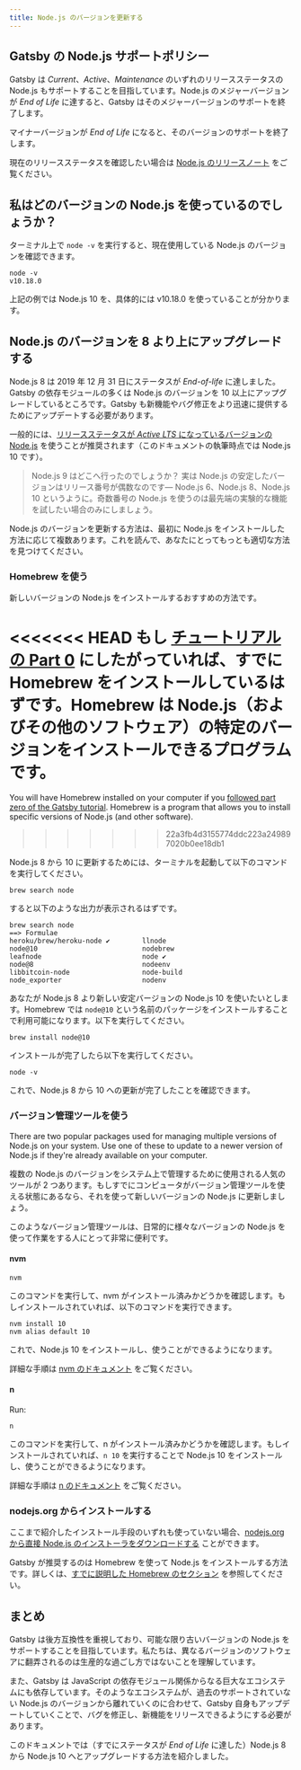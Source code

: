 ```yaml
---
title: Node.js のバージョンを更新する
---
```


## Gatsby の Node.js サポートポリシー

Gatsby は _Current_、_Active_、_Maintenance_ のいずれのリリースステータスの Node.js もサポートすることを目指しています。Node.js のメジャーバージョンが _End of Life_ に達すると、Gatsby はそのメジャーバージョンのサポートを終了します。

マイナーバージョンが _End of Life_ になると、そのバージョンのサポートを終了します。

現在のリリースステータスを確認したい場合は [Node.js のリリースノート](https://github.com/nodejs/Release#nodejs-release-working-group) をご覧ください。

## 私はどのバージョンの Node.js を使っているのでしょうか？

ターミナル上で `node -v` を実行すると、現在使用している Node.js のバージョンを確認できます。

```shell
node -v
v10.18.0
```

上記の例では Node.js 10 を、具体的には v10.18.0 を使っていることが分かります。

## Node.js のバージョンを 8 より上にアップグレードする

Node.js 8 は 2019 年 12 月 31 日にステータスが _End-of-life_ に達しました。Gatsby の依存モジュールの多くは Node.js のバージョンを 10 以上にアップグレードしているところです。Gatsby も新機能やバグ修正をより迅速に提供するためにアップデートする必要があります。

一般的には、[リリースステータスが _Active LTS_ になっているバージョンの Node.js](https://github.com/nodejs/Release#nodejs-release-working-group) を使うことが推奨されます（このドキュメントの執筆時点では Node.js 10 です）。

> Node.js 9 はどこへ行ったのでしょうか？ 実は Node.js の安定したバージョンはリリース番号が偶数なのです— Node.js 6、Node.js 8、Node.js 10 というように。奇数番号の Node.js を使うのは最先端の実験的な機能を試したい場合のみにしましょう。

Node.js のバージョンを更新する方法は、最初に Node.js をインストールした方法に応じて複数あります。これを読んで、あなたにとってもっとも適切な方法を見つけてください。

### Homebrew を使う

新しいバージョンの Node.js をインストールするおすすめの方法です。

<<<<<<< HEAD
もし [チュートリアルの Part 0](https://www.gatsbyjs.org/tutorial/part-zero/#-install-nodejs-and-npm) にしたがっていれば、すでに Homebrew をインストールしているはずです。Homebrew は Node.js（およびその他のソフトウェア）の特定のバージョンをインストールできるプログラムです。
=======
You will have Homebrew installed on your computer if you [followed part zero of the Gatsby tutorial](/tutorial/part-zero/#install-nodejs-for-your-appropriate-operating-system). Homebrew is a program that allows you to install specific versions of Node.js (and other software).
>>>>>>> 22a3fb4d3155774ddc223a249897020b0ee18db1

Node.js 8 から 10 に更新するためには、ターミナルを起動して以下のコマンドを実行してください。

```shell
brew search node
```

すると以下のような出力が表示されるはずです。

```shell
brew search node
==> Formulae
heroku/brew/heroku-node ✔        llnode                           node@10                          nodebrew
leafnode                         node ✔                           node@8                           nodeenv
libbitcoin-node                  node-build                       node_exporter                    nodenv
```

あなたが Node.js 8 より新しい安定バージョンの Node.js 10 を使いたいとします。Homebrew では `node@10` という名前のパッケージをインストールすることで利用可能になります。以下を実行してください。

```shell
brew install node@10
```

インストールが完了したら以下を実行してください。

```shell
node -v
```

これで、Node.js 8 から 10 への更新が完了したことを確認できます。

### バージョン管理ツールを使う

There are two popular packages used for managing multiple versions of Node.js on your system. Use one of these to update to a newer version of Node.js if they're already available on your computer.

複数の Node.js のバージョンをシステム上で管理するために使用される人気のツールが 2 つあります。もしすでにコンピュータがバージョン管理ツールを使える状態にあるなら、それを使って新しいバージョンの Node.js に更新しましょう。

このようなバージョン管理ツールは、日常的に様々なバージョンの Node.js を使って作業をする人にとって非常に便利です。

#### nvm

```shell
nvm
```

このコマンドを実行して、nvm がインストール済みかどうかを確認します。もしインストールされていれば、以下のコマンドを実行できます。

```shell
nvm install 10
nvm alias default 10
```

これで、Node.js 10 をインストールし、使うことができるようになります。

詳細な手順は [nvm のドキュメント](https://github.com/nvm-sh/nvm) をご覧ください。

#### n

Run:

```shell
n
```

このコマンドを実行して、n がインストール済みかどうかを確認します。もしインストールされていれば、`n 10` を実行することで Node.js 10 をインストールし、使うことができるようになります。

詳細な手順は [n のドキュメント](https://github.com/tj/n) をご覧ください。

### nodejs.org からインストールする

ここまで紹介したインストール手段のいずれも使っていない場合、[nodejs.org から直接 Node.js のインストーラをダウンロードする](https://nodejs.org/en/) ことができます。

Gatsby が推奨するのは Homebrew を使って Node.js をインストールする方法です。詳しくは、[すでに説明した Homebrew のセクション](#using-homebrew) を参照してください。

## まとめ

Gatsby は後方互換性を重視しており、可能な限り古いバージョンの Node.js をサポートすることを目指しています。私たちは、異なるバージョンのソフトウェアに翻弄されるのは生産的な過ごし方ではないことを理解しています。

また、Gatsby は JavaScript の依存モジュール関係からなる巨大なエコシステムにも依存しています。そのようなエコシステムが、過去のサポートされていない Node.js のバージョンから離れていくのに合わせて、Gatsby 自身もアップデートしていくことで、バグを修正し、新機能をリリースできるようにする必要があります。

このドキュメントでは（すでにステータスが _End of Life_ に達した）Node.js 8 から Node.js 10 へとアップグレードする方法を紹介しました。
